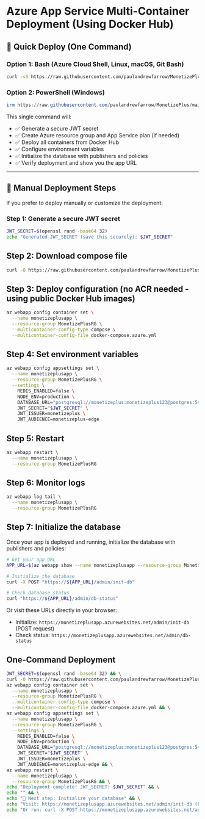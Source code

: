 # Azure App Service Multi-Container Deployment (Using Docker Hub)

## 🚀 Quick Deploy (One Command)

### Option 1: Bash (Azure Cloud Shell, Linux, macOS, Git Bash)
```bash
curl -sS https://raw.githubusercontent.com/paulandrewfarrow/MonetizePlus/main/azure-deploy.sh | bash
```

### Option 2: PowerShell (Windows)
```powershell
irm https://raw.githubusercontent.com/paulandrewfarrow/MonetizePlus/main/azure-deploy.ps1 | iex
```

This single command will:
- ✅ Generate a secure JWT secret
- ✅ Create Azure resource group and App Service plan (if needed)
- ✅ Deploy all containers from Docker Hub
- ✅ Configure environment variables
- ✅ Initialize the database with publishers and policies
- ✅ Verify deployment and show you the app URL

---

## 📖 Manual Deployment Steps

If you prefer to deploy manually or customize the deployment:

### Step 1: Generate a secure JWT secret
```bash
JWT_SECRET=$(openssl rand -base64 32)
echo "Generated JWT_SECRET (save this securely): $JWT_SECRET"
```

## Step 2: Download compose file
```bash
curl -O https://raw.githubusercontent.com/paulandrewfarrow/MonetizePlus/main/docker-compose.azure.yml
```

## Step 3: Deploy configuration (no ACR needed - using public Docker Hub images)
```bash
az webapp config container set \
  --name monetizeplusapp \
  --resource-group MonetizePlusRG \
  --multicontainer-config-type compose \
  --multicontainer-config-file docker-compose.azure.yml
```

## Step 4: Set environment variables
```bash
az webapp config appsettings set \
  --name monetizeplusapp \
  --resource-group MonetizePlusRG \
  --settings \
    REDIS_ENABLED=false \
    NODE_ENV=production \
    DATABASE_URL="postgresql://monetizeplus:monetizeplus123@postgres:5432/monetizeplus" \
    JWT_SECRET="$JWT_SECRET" \
    JWT_ISSUER=monetizeplus \
    JWT_AUDIENCE=monetizeplus-edge
```

## Step 5: Restart
```bash
az webapp restart \
  --name monetizeplusapp \
  --resource-group MonetizePlusRG
```

## Step 6: Monitor logs
```bash
az webapp log tail \
  --name monetizeplusapp \
  --resource-group MonetizePlusRG
```

## Step 7: Initialize the database
Once your app is deployed and running, initialize the database with publishers and policies:

```bash
# Get your app URL
APP_URL=$(az webapp show --name monetizeplusapp --resource-group MonetizePlusRG --query defaultHostName -o tsv)

# Initialize the database
curl -X POST "https://${APP_URL}/admin/init-db"

# Check database status
curl "https://${APP_URL}/admin/db-status"
```

Or visit these URLs directly in your browser:
- Initialize: `https://monetizeplusapp.azurewebsites.net/admin/init-db` (POST request)
- Check status: `https://monetizeplusapp.azurewebsites.net/admin/db-status`

## One-Command Deployment
```bash
JWT_SECRET=$(openssl rand -base64 32) && \
curl -O https://raw.githubusercontent.com/paulandrewfarrow/MonetizePlus/main/docker-compose.azure.yml && \
az webapp config container set \
  --name monetizeplusapp \
  --resource-group MonetizePlusRG \
  --multicontainer-config-type compose \
  --multicontainer-config-file docker-compose.azure.yml && \
az webapp config appsettings set \
  --name monetizeplusapp \
  --resource-group MonetizePlusRG \
  --settings \
    REDIS_ENABLED=false \
    NODE_ENV=production \
    DATABASE_URL="postgresql://monetizeplus:monetizeplus123@postgres:5432/monetizeplus" \
    JWT_SECRET="$JWT_SECRET" \
    JWT_ISSUER=monetizeplus \
    JWT_AUDIENCE=monetizeplus-edge && \
az webapp restart \
  --name monetizeplusapp \
  --resource-group MonetizePlusRG && \
echo "Deployment complete! JWT_SECRET: $JWT_SECRET" && \
echo "" && \
echo "🔧 Next step: Initialize your database" && \
echo "Visit: https://monetizeplusapp.azurewebsites.net/admin/init-db (POST request)" && \
echo "Or run: curl -X POST https://monetizeplusapp.azurewebsites.net/admin/init-db"
```